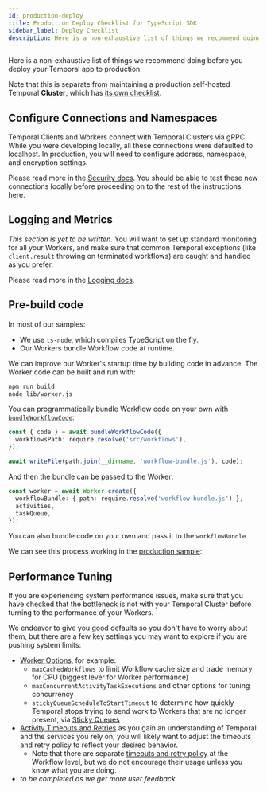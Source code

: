 ```yaml
---
id: production-deploy
title: Production Deploy Checklist for TypeScript SDK
sidebar_label: Deploy Checklist
description: Here is a non-exhaustive list of things we recommend doing before you deploy your Temporal app to production. Note that this is separate from maintaining a production self-hosted Temporal Cluster, which has its own checklist.
---
```


Here is a non-exhaustive list of things we recommend doing before you deploy your Temporal app to production.

Note that this is separate from maintaining a production self-hosted Temporal **Cluster**, which has [its own checklist](https://docs.temporal.io/docs/server/production-deployment#checklist-for-scaling-temporal).

## Configure Connections and Namespaces

Temporal Clients and Workers connect with Temporal Clusters via gRPC.
While you were developing locally, all these connections were defaulted to localhost.
In production, you will need to configure address, namespace, and encryption settings.

Please read more in the [Security docs](/docs/typescript/security).
You should be able to test these new connections locally before proceeding on to the rest of the instructions here.

## Logging and Metrics

_This section is yet to be written._ You will want to set up standard monitoring for all your Workers, and make sure that common Temporal exceptions (like `client.result` throwing on terminated workflows) are caught and handled as you prefer.

Please read more in the [Logging docs](/docs/typescript/logging).

## Pre-build code

In most of our samples:

- We use `ts-node`, which compiles TypeScript on the fly.
- Our Workers bundle Workflow code at runtime.

We can improve our Worker's startup time by building code in advance.
The Worker code can be built and run with:

```sh
npm run build
node lib/worker.js
```

You can programmatically bundle Workflow code on your own with [`bundleWorkflowCode`](/docs/typescript/workers#prebuilt-workflow-bundles):

```ts
const { code } = await bundleWorkflowCode({
  workflowsPath: require.resolve('src/workflows'),
});

await writeFile(path.join(__dirname, 'workflow-bundle.js'), code);
```

And then the bundle can be passed to the Worker:

```ts
const worker = await Worker.create({
  workflowBundle: { path: require.resolve('workflow-bundle.js') },
  activities,
  taskQueue,
});
```

You can also bundle code on your own and pass it to the `workflowBundle`.

We can see this process working in the [production sample](https://github.com/temporalio/samples-typescript/tree/main/production):

<!--SNIPSTART typescript-production-worker-->
<!--SNIPEND-->

## Performance Tuning

If you are experiencing system performance issues, make sure that you have checked that the bottleneck is not with your Temporal Cluster before turning to the performance of your Workers.

We endeavor to give you good defaults so you don't have to worry about them, but there are a few key settings you may want to explore if you are pushing system limits:

- [Worker Options](https://typescript.temporal.io/api/interfaces/worker.workeroptions/#maxcachedworkflows), for example:
  - `maxCachedWorkflows` to limit Workflow cache size and trade memory for CPU (biggest lever for Worker performance)
  - `maxConcurrentActivityTaskExecutions` and other options for tuning concurrency
  - `stickyQueueScheduleToStartTimeout` to determine how quickly Temporal stops trying to send work to Workers that are no longer present, via [Sticky Queues](/docs/concept/task-queues#sticky-queues)
- [Activity Timeouts and Retries](https://docs.temporal.io/docs/typescript/activities#activity-timeouts) as you gain an understanding of Temporal and the services you rely on, you will likely want to adjust the timeouts and retry policy to reflect your desired behavior.
  - Note that there are separate [timeouts and retry policy](https://typescript.temporal.io/api/interfaces/client.workflowoptions/#workflowruntimeout) at the Workflow level, but we do not encourage their usage unless you know what you are doing.
- _to be completed as we get more user feedback_
